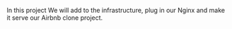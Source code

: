 In this project We will add to the infrastructure,
plug in our Nginx and make it serve our Airbnb clone project.